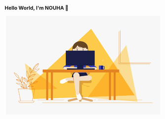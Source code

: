 ### Hello World, I'm NOUHA  👋

<img align="right" alt="GIF" src="https://github.com/NouhaSallouhi/NouhaSallouhi/blob/main/coderGirl.gif?raw=true" width="500" height="320" />

<!--
**NouhaSallouhi/NouhaSallouhi** is a ✨ _special_ ✨ repository because its `README.md` (this file) appears on your GitHub profile.

Here are some ideas to get you started:

- 🔭 I’m currently working on Angular 
- 🌱 I’m currently learning ...
- 👯 I’m looking to collaborate on ...
- 🤔 I’m looking for help with ...
- 💬 Ask me about ...
- 📫 How to reach me: ...
- 😄 Pronouns: ...
- ⚡ Fun fact: ...
-->
